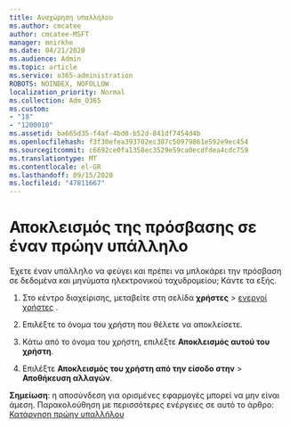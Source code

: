 ```yaml
---
title: Αναχώρηση υπαλλήλου
ms.author: cmcatee
author: cmcatee-MSFT
manager: mnirkhe
ms.date: 04/21/2020
ms.audience: Admin
ms.topic: article
ms.service: o365-administration
ROBOTS: NOINDEX, NOFOLLOW
localization_priority: Normal
ms.collection: Adm_O365
ms.custom:
- "18"
- "1200010"
ms.assetid: ba665d35-f4af-4bd0-b52d-841df7454d4b
ms.openlocfilehash: f3f30efea393702ec387c50979861e592e9ec454
ms.sourcegitcommit: c6692ce0fa1358ec3529e59ca0ecdfdea4cdc759
ms.translationtype: MT
ms.contentlocale: el-GR
ms.lasthandoff: 09/15/2020
ms.locfileid: "47811667"
---
```

# <a name="block-access-to-a-former-employee"></a>Αποκλεισμός της πρόσβασης σε έναν πρώην υπάλληλο

Έχετε έναν υπάλληλο να φεύγει και πρέπει να μπλοκάρει την πρόσβαση σε δεδομένα και μηνύματα ηλεκτρονικού ταχυδρομείου; Κάντε τα εξής.
  
1. Στο κέντρο διαχείρισης, μεταβείτε στη σελίδα **χρήστες** \> [ενεργοί χρήστες](https://go.microsoft.com/fwlink/p/?linkid=834822) .

2. Επιλέξτε το όνομα του χρήστη που θέλετε να αποκλείσετε.

3. Κάτω από το όνομα του χρήστη, επιλέξτε **Αποκλεισμός αυτού του χρήστη**.

4. Επιλέξτε **Αποκλεισμός του χρήστη από την είσοδο στην** \> **Αποθήκευση αλλαγών**.

**Σημείωση**: η αποσύνδεση για ορισμένες εφαρμογές μπορεί να μην είναι άμεση. Παρακολούθηση με περισσότερες ενέργειες σε αυτό το άρθρο: [Κατάργηση πρώην υπαλλήλου](https://docs.microsoft.com/microsoft-365/admin/add-users/remove-former-employee)